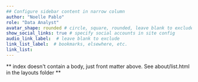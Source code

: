 ```yaml
---
## Configure sidebar content in narrow column
author: "Noelle Pablo"
role: "Data Analyst"
avatar_shape: rounded # circle, square, rounded, leave blank to exclude
show_social_links: true # specify social accounts in site config
audio_link_label:  # leave blank to exclude
link_list_label:  # bookmarks, elsewhere, etc.
link_list:
---
```


** index doesn't contain a body, just front matter above.
See about/list.html in the layouts folder **